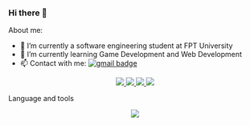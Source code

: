 ### Hi there 👋
About me:
- 🔭 I’m currently a software engineering student at FPT University
- 🌱 I’m currently learning Game Development and Web Development
- 📫 Contact with me: [![gmail badge](https://img.shields.io/badge/Gmail-D14836?style=for-the-badge&logo=gmail&logoColor=white)](khvu443@gmail.com)

<!--
**khvu443/khvu443** is a ✨ _special_ ✨ repository because its `README.md` (this file) appears on your GitHub profile.
Here are some ideas to get you started:

- 👯 I’m looking to collaborate on ...
- 🤔 I’m looking for help with ...
- 💬 Ask me about ...

- 😄 Pronouns: ...
- ⚡ Fun fact: ...
-->

<p align="center">
  <a  href="">
    <img src="http://github-profile-summary-cards.vercel.app/api/cards/profile-details?username=khvu443&theme=moonlight"/>
  </a>
  
  <a  href="">
    <img src="http://github-profile-summary-cards.vercel.app/api/cards/repos-per-language?username=khvu443&theme=moonlight"/>
  </a>
  
  <a  href="">
    <img src="http://github-profile-summary-cards.vercel.app/api/cards/most-commit-language?username=khvu443&theme=moonlight"/>
  </a>
  
   <a  href="https://github.com/khvu443/github-readme-stats">
    <img src="https://github-readme-stats.vercel.app/api?username=khvu443&show_icons=true&theme=dracula"/>
  </a>
  
</p>

<p align="left">Language and tools</p>
<p align="center">

  <a href="https://skillicons.dev">
    <img src="https://skillicons.dev/icons?i=c,cs,java,js,html,css,jquery,bootstrap,unity,visualstudio,vscode&perline=10" />
     </a>
</p>
